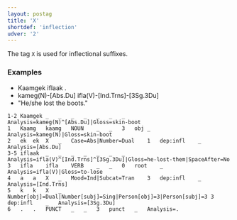 ```yaml
---
layout: postag
title: 'X'
shortdef: 'inflection'
udver: '2'
---
```


The tag `X` is used for inflectional suffixes.

### Examples
* Kaamgek	iflaak	.
* kameg(N)-[Abs.Du]	ifla(V)-[Ind.Trns]-[3Sg.3Du]
* "He/she lost the boots."
~~~ conllu
1-2	Kaamgek	_	_	_	_	_	_	_	Analysis=kameg(N)^[Abs.Du]|Gloss=skin-boot
1	Kaamg	kaamg	NOUN	_	_	3	obj	_	Analysis=kameg(N)|Gloss=skin-boot
2	ek	ek	X	_	Case=Abs|Number=Dual	1	dep:infl	_	Analysis=[Abs.Du]
3-5	iflaak	_	_	_	_	_	_	_	Analysis=ifla(V)^[Ind.Trns]^[3Sg.3Du]|Gloss=he-lost-them|SpaceAfter=No
3	ifla	ifla	VERB	_	_	0	root	_	Analysis=ifla(V)|Gloss=to-lose
4	a	a	X	_	Mood=Ind|Subcat=Tran	3	dep:infl	_	Analysis=[Ind.Trns]
5	k	k	X	_	Number[obj]=Dual|Number[subj]=Sing|Person[obj]=3|Person[subj]=3	3	dep:infl	_	Analysis=[3Sg.3Du]
6	.	.	PUNCT	_	_	3	punct	_	Analysis=.
~~~